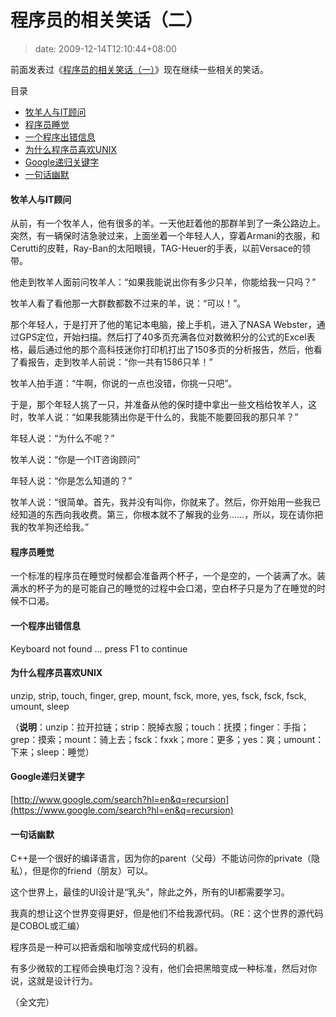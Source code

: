 # 程序员的相关笑话（二）
>date: 2009-12-14T12:10:44+08:00


前面发表过《[程序员的相关笑话（一）](https://coolshell.cn/?p=1903 "程序员的相关笑话（一）")》现在继续一些相关的笑话。




目录



* [牧羊人与IT顾问](#%E7%89%A7%E7%BE%8A%E4%BA%BA%E4%B8%8EIT%E9%A1%BE%E9%97%AE "牧羊人与IT顾问")
* [程序员睡觉](#%E7%A8%8B%E5%BA%8F%E5%91%98%E7%9D%A1%E8%A7%89 "程序员睡觉")
* [一个程序出错信息](#%E4%B8%80%E4%B8%AA%E7%A8%8B%E5%BA%8F%E5%87%BA%E9%94%99%E4%BF%A1%E6%81%AF "一个程序出错信息")
* [为什么程序员喜欢UNIX](#%E4%B8%BA%E4%BB%80%E4%B9%88%E7%A8%8B%E5%BA%8F%E5%91%98%E5%96%9C%E6%AC%A2UNIX "为什么程序员喜欢UNIX")
* [Google递归关键字](#Google%E9%80%92%E5%BD%92%E5%85%B3%E9%94%AE%E5%AD%97 "Google递归关键字")
* [一句话幽默](#%E4%B8%80%E5%8F%A5%E8%AF%9D%E5%B9%BD%E9%BB%98 "一句话幽默")

#### 牧羊人与IT顾问


从前，有一个牧羊人，他有很多的羊。一天他赶着他的那群羊到了一条公路边上。突然，有一辆保时洁急驶过来，上面坐着一个年轻人人，穿着Armani的衣服，和Cerutti的皮鞋，Ray-Ban的太阳眼镜，TAG-Heuer的手表，以前Versace的领带。


他走到牧羊人面前问牧羊人：“如果我能说出你有多少只羊，你能给我一只吗？”


牧羊人看了看他那一大群数都数不过来的羊，说：“可以！”。


那个年轻人，于是打开了他的笔记本电脑，接上手机，进入了NASA Webster，通过GPS定位，开始扫描。然后打了40多页充满各位对数微积分的公式的Excel表格，最后通过他的那个高科技迷你打印机打出了150多页的分析报告，然后，他看了看报告，走到牧羊人前说：“你一共有1586只羊！”


牧羊人拍手道：“牛啊，你说的一点也没错，你挑一只吧”。


于是，那个年轻人挑了一只，并准备从他的保时捷中拿出一些文档给牧羊人，这时，牧羊人说：“如果我能猜出你是干什么的，我能不能要回我的那只羊？”


年轻人说：“为什么不呢？”


牧羊人说：“你是一个IT咨询顾问”


年轻人说：“你是怎么知道的？”


牧羊人说：“很简单。首先，我并没有叫你，你就来了。然后，你开始用一些我已经知道的东西向我收费。第三，你根本就不了解我的业务……，所以，现在请你把我的牧羊狗还给我。”



#### 程序员睡觉


一个标准的程序员在睡觉时候都会准备两个杯子，一个是空的，一个装满了水。装满水的杯子为的是可能自己的睡觉的过程中会口渴，空白杯子只是为了在睡觉的时候不口渴。


#### 一个程序出错信息


Keyboard not found … press F1 to continue


#### 为什么程序员喜欢UNIX


unzip, strip, touch, finger, grep, mount, fsck, more, yes, fsck, fsck, fsck, umount, sleep


（**说明**：unzip：拉开拉链；strip：脱掉衣服；touch：抚摸；finger：手指；grep：摸索；mount：骑上去；fsck：fxxk；more：更多；yes：爽；umount：下来；sleep：睡觉）


#### Google递归关键字


[http://www.google.com/search?hl=en&q=recursion](https://www.google.com/search?hl=en&q=recursion)


#### 一句话幽默


C++是一个很好的编译语言，因为你的parent（父母）不能访问你的private（隐私），但是你的friend（朋友）可以。


这个世界上，最佳的UI设计是“乳头”，除此之外，所有的UI都需要学习。


我真的想让这个世界变得更好，但是他们不给我源代码。（RE：这个世界的源代码是COBOL或汇编）


程序员是一种可以把香烟和咖啡变成代码的机器。


有多少微软的工程师会换电灯泡？没有，他们会把黑暗变成一种标准，然后对你说，这就是设计行为。


（全文完）


